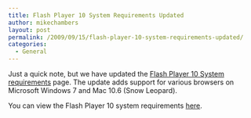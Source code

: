 ```yaml
---
title: Flash Player 10 System Requirements Updated
author: mikechambers
layout: post
permalink: /2009/09/15/flash-player-10-system-requirements-updated/
categories:
  - General
---
```



Just a quick note, but we have updated the [Flash Player 10 System requirements][1] page. The update adds support for various browsers on Microsoft Windows 7 and Mac 10.6 (Snow Leopard).

You can view the Flash Player 10 system requirements [here][1].

 [1]: http://www.adobe.com/products/flashplayer/systemreqs/